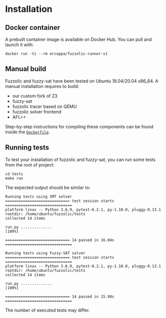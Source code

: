 # Installation

## Docker container
A prebuilt container image is available on Docker Hub. You can pull and launch it with:
```
docker run -ti --rm ercoppa/fuzzolic-runner-v1
```

## Manual build
Fuzzolic and fuzzy-sat have been tested on Ubuntu 18.04/20.04 x86_64. A manual installation requires to build:
 * our custom fork of Z3
 * fuzzy-sat
 * fuzzolic tracer based on QEMU
 * fuzzolic solver frontend 
 * AFL++

Step-by-step instructions for compiling these components can be found inside the [`Dockerfile`](https://github.com/season-lab/fuzzolic/blob/master/docker/fuzzolic-runner/Dockerfile).

## Running tests
To test your installation of fuzzolic and fuzzy-sat, you can run some tests from the root of project:
```
cd tests
make run
```
The expected output should be similar to:
```
Running tests using SMT solver
============================= test session starts ==============================
platform linux -- Python 3.6.9, pytest-6.2.1, py-1.10.0, pluggy-0.13.1
rootdir: /home/ubuntu/fuzzolic/tests
collected 14 items                                                             

run.py ..............                                                    [100%]

============================= 14 passed in 16.04s ==============================

Running tests using Fuzzy-SAT solver
============================= test session starts ==============================
platform linux -- Python 3.6.9, pytest-6.2.1, py-1.10.0, pluggy-0.13.1
rootdir: /home/ubuntu/fuzzolic/tests
collected 14 items                                                             

run.py ..............                                                    [100%]

============================= 14 passed in 15.98s ==============================
```
The number of executed tests may differ.
